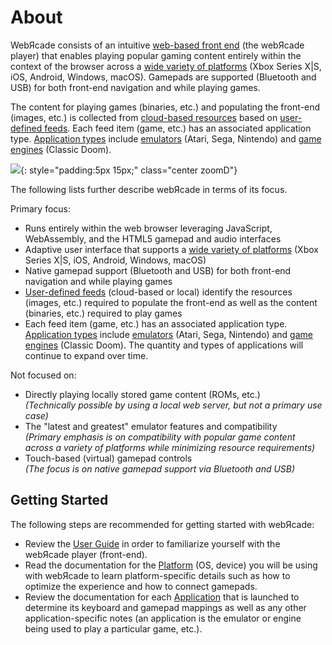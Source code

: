 # About

WebЯcade consists of an intuitive [web-based front end](./userguide/index.md) (the webЯcade player) that enables playing popular gaming content entirely within the context of the browser across a [wide variety of platforms](./apps/../platforms/index.md) (Xbox Series X|S, iOS, Android, Windows, macOS). Gamepads are supported (Bluetooth and USB) for both front-end navigation and while playing games.

The content for playing games (binaries, etc.) and populating the front-end (images, etc.) is collected from [cloud-based resources](./feeds/resources/index.md) based on [user-defined feeds](./feeds/index.md). Each feed item (game, etc.) has an associated application type. [Application types](./apps/index.md) include [emulators](./apps/emulators/index.md) (Atari, Sega, Nintendo) and [game engines](./apps/engines/index.md) (Classic Doom).

![](assets/images/platforms/ios/safari-full.png){: style="padding:5px 15px;" class="center zoomD"}

The following lists further describe webЯcade in terms of its focus.

Primary focus:

* Runs entirely within the web browser leveraging JavaScript, WebAssembly, and the HTML5 gamepad and audio interfaces
* Adaptive user interface that supports a [wide variety of platforms](./apps/../platforms/index.md) (Xbox Series X|S, iOS, Android, Windows, macOS)
* Native gamepad support (Bluetooth and USB) for both front-end navigation and while playing games
* [User-defined feeds](./feeds/index.md) (cloud-based or local) identify the resources (images, etc.) required to populate the front-end as well as the content (binaries, etc.) required to play games
* Each feed item (game, etc.) has an associated application type. [Application types](./apps/index.md) include [emulators](./apps/emulators/index.md) (Atari, Sega, Nintendo) and [game engines](./apps/engines/index.md) (Classic Doom). The quantity and types of applications will continue to expand over time.

Not focused on:

* Directly playing locally stored game content (ROMs, etc.)<br>*(Technically possible by using a local web server, but not a primary use case)*
* The "latest and greatest" emulator features and compatibility<br>*(Primary emphasis is on compatibility with popular game content across a variety of platforms while minimizing resource requirements)*
* Touch-based (virtual) gamepad controls<br>*(The focus is on native gamepad support via Bluetooth and USB)*

## Getting Started

The following steps are recommended for getting started with webЯcade:

* Review the [User Guide](./userguide/index.md) in order to familiarize yourself with the webЯcade player (front-end).
* Read the documentation for the [Platform](./platforms/index.md) (OS, device) you will be using with webЯcade to learn platform-specific details such as how to optimize the experience and how to connect gamepads.
* Review the documentation for each [Application](./apps/index.md) that is launched to determine its keyboard and gamepad mappings as well as any other application-specific notes (an application is the emulator or engine being used to play a particular game, etc.).
